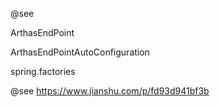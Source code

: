 @see 

ArthasEndPoint

ArthasEndPointAutoConfiguration

spring.factories







@see https://www.jianshu.com/p/fd93d941bf3b